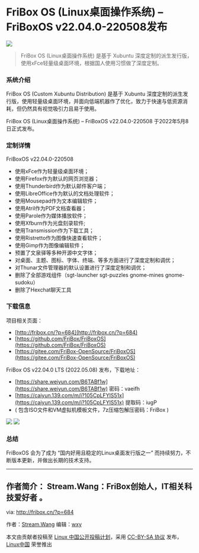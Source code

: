 [#]: subject: "文章标题，不超过 60 个字"
[#]: via: "http://fribox.cn/?p=684"
[#]: author: "Stream.Wang https://www.douyin.com/user/MS4wLjABAAAA3Lsc7JNXgCrJocYGfv22u4ChJ7USNKZcYE-vTLNRoJ4"
[#]: keywords: "FriBoxOS LinuxDesktop xFce xUbuntu Linux FriBox"
[#]: url: "发布后链接，由发布人填写"


FriBox OS (Linux桌面操作系统) – FriBoxOS v22.04.0-220508发布
======

![](http://fribox.cn/Other/FriBoxOS.Install1.png)

> FriBox OS (Linux桌面操作系统) 是基于 Xubuntu 深度定制的派生发行版，使用xFce轻量级桌面环境，根据国人使用习惯做了深度定制。

### 系统介绍

FriBox OS (Custom Xubuntu Distribution) 是基于 Xubuntu 深度定制的派生发行版，使用轻量级桌面环境，并面向低端机器作了优化，致力于快速与低资源消耗，但仍然具有视觉吸引力且易于使用。 

FriBox OS (Linux桌面操作系统) – FriBoxOS v22.04.0-220508 于2022年5月8日正式发布。

### 定制详情

FriBoxOS v22.04.0-220508

- 使用xFce作为轻量级桌面环境；
- 使用Firefox作为默认的网页浏览器；
- 使用Thunderbird作为默认邮件客户端；
- 使用LibreOffice作为默认的文档处理软件；
- 使用Mousepad作为文本编辑软件；
- 使用Atril作为PDF文档查看器；
- 使用Parole作为媒体播放软件；
- 使用Xfburn作为光盘刻录软件;
- 使用Transmission作为下载工具；
- 使用Ristretto作为图像快速查看软件；
- 使用Gimp作为图像编辑软件；
- 预置了文泉驿等多种开源中文字体；
- 对桌面、主题、图标、字体、终端、等多方面进行了深度定制和调优；
- 对Thunar文件管理器的默认设置进行了深度定制和调优；
- 删除了全部游戏组件（sgt-launcher sgt-puzzles gnome-mines gnome-sudoku）
- 删除了Hexchat聊天工具


### 下载信息

项目相关页面：
- [http://fribox.cn/?p=684](http://fribox.cn/?p=684)
- [https://github.com/FriBox/FriBoxOS](https://github.com/FriBox/FriBoxOS)
- [https://gitee.com/FriBox-OpenSource/FriBoxOS](https://gitee.com/FriBox-OpenSource/FriBoxOS)

FriBox OS v22.04.0 LTS (2022.05.08) 发布，下载地址：
- [https://share.weiyun.com/B6TABf1w](https://share.weiyun.com/B6TABf1w)  密码：vaeifh
- [https://caiyun.139.com/m/i?105CpLFYlS51x](https://caiyun.139.com/m/i?105CpLFYlS51x)  提取码：iugP
- ( 包含ISO文件和VM虚拟机模板文件，7z压缩包解压密码：FriBox )

![](http://fribox.cn/Other/FriBoxOS.Boot.png)
![](http://fribox.cn/Other/FriBoxOS.Install1.png)


### 总结

FriBoxOS 会为了成为 “国内好用且稳定的Linux桌面发行版之一” 而持续努力，不断版本更新，并做出长期的技术支持。


---

作者简介：
Stream.Wang：FriBox创始人，IT相关科技爱好者 。
------

via: http://fribox.cn/?p=684

作者：[Stream.Wang](https://www.douyin.com/user/MS4wLjABAAAA3Lsc7JNXgCrJocYGfv22u4ChJ7USNKZcYE-vTLNRoJ4)
编辑：[wxy](https://github.com/wxy)

本文由贡献者投稿至 [Linux 中国公开投稿计划](https://github.com/LCTT/Articles/)，采用 [CC-BY-SA 协议](https://creativecommons.org/licenses/by-sa/4.0/deed.zh) 发布，[Linux中国](https://linux.cn/) 荣誉推出
